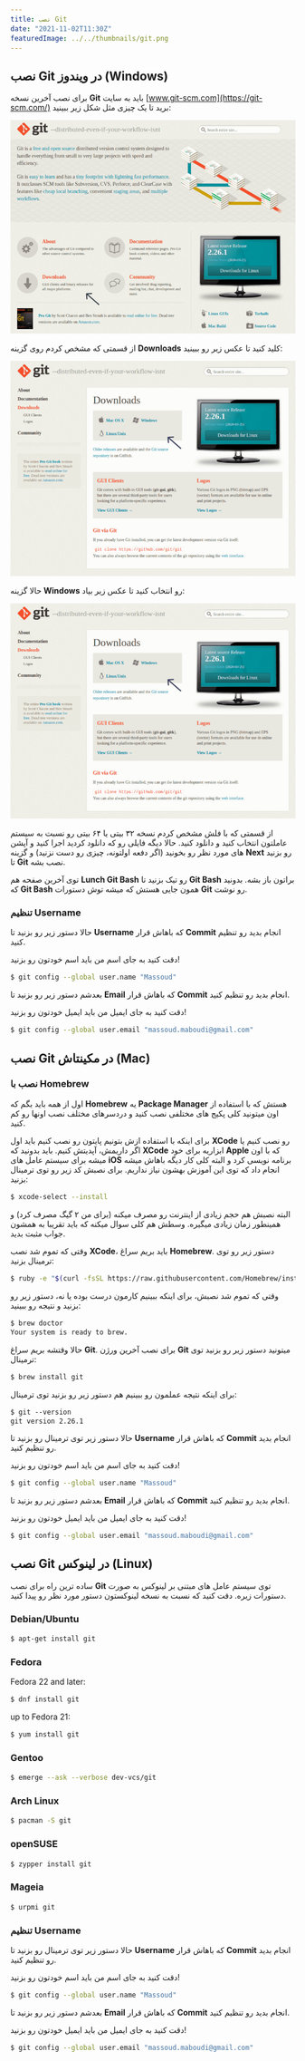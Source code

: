 ```yaml
---
title: نصب Git
date: "2021-11-02T11:30Z"
featuredImage: ../../thumbnails/git.png
---
```


## نصب Git در ویندوز (Windows)

برای نصب آخرین نسخه **Git** باید به سایت [www.git-scm.com](https://git-scm.com/) برید تا یک چیزی مثل شکل زیر ببینید:

![](./git-installation-1.png)

از قسمتی که مشخص کردم روی گزینه **Downloads** کلید کنید تا عکس زیر رو ببینید:

![](./git-installation-2.png)

حالا گزینه **Windows** رو انتخاب کنید تا عکس زیر بیاد:

![](./git-installation-2.png)

از قسمتی که با فلش مشخص کردم نسخه ۳۲ بیتی یا ۶۴ بیتی رو نسبت به سیستم عاملتون انتخاب کنید و دانلود کنید.
حالا دیگه فایلی رو که دانلود کردید اجرا کنید و آپشن های مورد نظر رو بخونید (اگر دفعه اولتونه، چیزی رو دست نزنید) و گزینه **Next** رو بزنید تا **Git** نصب بشه.

توی آخرین صفحه هم **Lunch Git Bash** رو تیک بزنید تا **Git Bash** براتون باز بشه. بدونید که **Git Bash** همون جایی هستش که میشه توش دستورات **Git** رو نوشت.

### تنظیم Username

حالا دستور زیر رو بزنید تا **Username** که باهاش قرار **Commit** انجام بدید رو تنظیم کنید.

دقت کنید
به جای اسم من باید اسم خودتون رو بزنید!

```bash
$ git config --global user.name "Massoud"
```

بعدشم دستور زیر رو بزنید تا **Email** که باهاش قرار **Commit** انجام بدید رو تنظیم کنید.

دقت کنید
به جای ایمیل من باید ایمیل خودتون رو بزنید!

```bash
$ git config --global user.email "massoud.maboudi@gmail.com"
```

## نصب Git در مکینتاش (Mac)

### نصب با Homebrew

اول از همه باید بگم که **Homebrew** یه **Package Manager** هستش که با استفاده از اون میتونید کلی پکیج های مختلفی نصب کنید و دردسرهای مختلف نصب اونها رو کم کنید.

برای اینکه با استفاده ازش بتونیم پایتون رو نصب کنیم باید اول **XCode** رو نصب کنیم یا اگر داریمش، آپدیتش کنیم. باید بدونید که **XCode** ابزاریه برای خود **Apple** که با اون میشه برای سیستم عامل های **iOS** برنامه نویسی کرد و البته کلی کار دیگه باهاش میشه انجام داد که توی این آموزش بهشون نیاز نداریم. برای نصبش کد زیر رو توی ترمینال بزنید:

```bash
$ xcode-select --install
```

البته نصبش هم حجم زیادی از اینترنت رو مصرف میکنه (برای من ۲ گیگ مصرف کرد) و همینطور زمان زیادی میگیره. وسطش هم کلی سوال میکنه که باید تقریبا به همشون جواب مثبت بدید.

وقتی که تموم شد نصب **XCode**، باید بریم سراغ **Homebrew**. دستور زیر رو توی ترمینال بزنید:

```bash
$ ruby -e "$(curl -fsSL https://raw.githubusercontent.com/Homebrew/install/master/install)"
```

وقتی که تموم شد نصبش، برای اینکه ببینیم کارمون درست بوده یا نه، دستور زیر رو بزنید و نتیجه رو ببینید:

```bash
$ brew doctor
Your system is ready to brew.
```

حالا وقتشه بریم سراغ **Git**. برای نصب آخرین ورژن **Git** میتونید دستور زیر رو بزنید توی ترمینال:

```bash
$ brew install git
```

برای اینکه نتیجه عملمون رو ببینیم هم دستور زیر رو بزنید توی ترمینال:

```bash{outputLines: 2}{promptUser: root}
$ git --version
git version 2.26.1
```

حالا دستور زیر توی ترمینال رو بزنید تا **Username** که باهاش قرار **Commit** انجام بدید رو تنظیم کنید.

دقت کنید
به جای اسم من باید اسم خودتون رو بزنید!

```bash
$ git config --global user.name "Massoud"
```
بعدشم دستور زیر رو بزنید تا **Email** که باهاش قرار **Commit** انجام بدید رو تنظیم کنید.

دقت کنید
به جای ایمیل من باید ایمیل خودتون رو بزنید!

```bash
$ git config --global user.email "massoud.maboudi@gmail.com"
```

## نصب Git در لینوکس (Linux)

ساده ترین راه برای نصب **Git** توی سیستم عامل های مبتنی بر لینوکس به صورت دستورات زیره. دقت کنید که نسبت به نسخه لینوکستون دستور مورد نظر رو پیدا کنید.

### Debian/Ubuntu

```bash
$ apt-get install git
```

### Fedora

Fedora 22 and later:

```bash
$ dnf install git 
```

up to Fedora 21:

```bash
$ yum install git 
```

### Gentoo

```bash
$ emerge --ask --verbose dev-vcs/git
```

### Arch Linux

```bash
$ pacman -S git
```

### openSUSE

```bash
$ zypper install git
```

### Mageia

```bash
$ urpmi git
```

### تنظیم Username

حالا دستور زیر توی ترمینال رو بزنید تا **Username** که باهاش قرار **Commit** انجام بدید رو تنظیم کنید.

دقت کنید
به جای اسم من باید اسم خودتون رو بزنید!

```bash
$ git config --global user.name "Massoud"
```

بعدشم دستور زیر رو بزنید تا **Email** که باهاش قرار **Commit** انجام بدید رو تنظیم کنید.

دقت کنید
به جای ایمیل من باید ایمیل خودتون رو بزنید!

```bash
$ git config --global user.email "massoud.maboudi@gmail.com"
```
